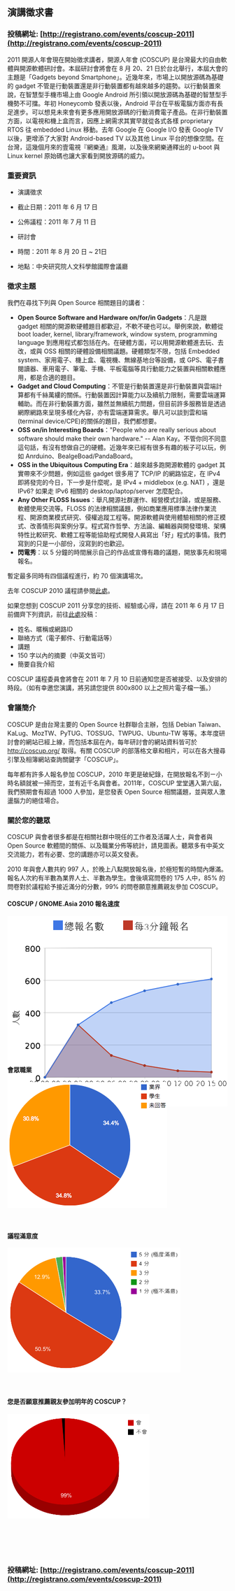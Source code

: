 ## 演講徵求書

### 投稿網址: [http://registrano.com/events/coscup-2011](http://registrano.com/events/coscup-2011)

2011 開源人年會現在開始徵求講者，開源人年會 (COSCUP) 是台灣最大的自由軟體與開源軟體研討會。本屆研討會將會在 8 月 20、21 日於台北舉行，本屆大會的主題是「Gadgets beyond Smartphone」。近幾年來，市場上以開放源碼為基礎的 gadget 不管是行動裝置還是非行動裝置都有越來越多的趨勢。以行動裝置來說，在智慧型手機市場上由 Google Android 所引領以開放源碼為基礎的智慧型手機勢不可擋。年初 Honeycomb 發表以後，Android 平台在平板電腦方面亦有長足進步。可以想見未來會有更多應用開放源碼的行動消費電子產品。在非行動裝置方面，以電視和機上盒而言，因應上網需求其實早就從各式各樣 proprietary RTOS 往 embedded Linux 移動。去年 Google 在 Google I/O 發表 Google TV 以後，更增添了大家對 Android-based TV 以及其他 Linux 平台的想像空間。在台灣，這幾個月來的壹電視『網樂通』風潮，以及後來網樂通釋出的 u-boot 與 Linux kernel 原始碼也讓大家看到開放源碼的威力。

### 重要資訊

* 演講徵求
 * 截止日期：2011 年 6 月 17 日
 * 公佈議程：2011 年 7 月 11 日

* 研討會
 * 時間：2011 年 8 月 20 日 ~ 21日
 * 地點：中央研究院人文科學館國際會議廳

### 徵求主題

我們在尋找下列與 Open Source 相關題目的講者：

* **Open Source Software and Hardware on/for/in Gadgets**：凡是跟 gadget 相關的開源軟硬體題目都歡迎，不軟不硬也可以。舉例來說，軟體從 boot loader, kernel, library/framework, window system, programming language 到應用程式都包括在內。在硬體方面，可以用開源軟體進去玩、去改，或與 OSS 相關的硬體設備相關議題。硬體類型不限，包括 Embedded system、家用電子、機上盒、電視機、無線基地台等設備，或 GPS、電子書閱讀器、車用電子、筆電、手機、平板電腦等具行動能力之裝置與相關軟體應用，都是合適的題目。
* **Gadget and Cloud Computing**：不管是行動裝置還是非行動裝置與雲端計算都有千絲萬縷的關係。行動裝置因計算能力以及續航力限制，需要雲端運算輔助。而在非行動裝置方面，雖然並無續航力問題，但目前許多服務皆是透過網際網路來呈現多樣化內容，亦有雲端運算需求。舉凡可以談到雲和端(terminal device/CPE)的關係的題目，我們都想要。
* **OSS on/in Interesting Boards**："People who are really serious about software should make their own hardware." -- Alan Kay。不管你同不同意這句話，有沒有想做自己的硬體。近幾年來已經有很多有趣的板子可以玩，例如 Anrduino、BealgeBoad/PandaBoard。
* **OSS in the Ubiquitous Computing Era**：越來越多跑開源軟體的 gadget 其實帶來不少問題，例如這些 gadget 很多用了 TCP/IP 的網路協定，在 IPv4 即將發完的今日，下一步是什麼呢，是 IPv4 + middlebox (e.g. NAT) ，還是 IPv6? 如果走 IPv6 相關的 desktop/laptop/server 怎麼配合。
* **Any Other FLOSS Issues**：舉凡開源社群運作、經營模式討論，或是服務、軟體使用交流等。FLOSS 的法律相關議題，例如商業應用標準法律作業流程、開源商業模式研究、侵權追蹤工程等。開源軟體與使用體驗相關的修正模式、改善情形與案例分享。程式寫作哲學、方法論、編輯器與開發環境、架構特性比較研究、軟體工程等能協助程式開發人員寫出「好」程式的事情。我們寫到的只是一小部份，沒寫到的也歡迎。
* **閃電秀**：以 5 分鐘的時間展示自己的作品或宣傳有趣的議題，開放事先和現場報名。

暫定最多同時有四個議程進行，約 70 個演講場次。

去年 COSCUP 2010 議程請參閱[此處](http://coscup.org/2010/zh-tw/program/)。

如果您想到 COSCUP 2011 分享您的技術、經驗或心得，請在 2011 年 6 月 17 日前備齊下列資訊，前往[此處](http://registrano.com/events/coscup-2011)投稿：

* 姓名、暱稱或網路ID
* 聯絡方式（電子郵件、行動電話等）
* 講題
* 150 字以內的摘要（中英文皆可）
* 簡要自我介紹

COSCUP 議程委員會將會在 2011 年 7 月 10 日前通知您是否被接受、以及安排的時段。（如有幸邀您演講，將另請您提供 800x800 以上之照片電子檔一張。）

### 會議簡介

COSCUP 是由台灣主要的 Open Source 社群聯合主辦，包括 Debian Taiwan、KaLug、MozTW、PyTUG、TOSSUG、TWPUG、Ubuntu-TW 等等。本年度研討會的網站已經上線，而包括本屆在內，每年研討會的網站資料皆可於 http://coscup.org/ 取得。有關 COSCUP 的部落格文章和相片，可以在各大搜尋引擎及相簿網站查詢關鍵字「COSCUP」。

每年都有許多人報名參加 COSCUP，2010 年更是破紀錄，在開放報名不到ㄧ小時名額就被一掃而空，並有近千名與會者。2011年，COSCUP 堂堂邁入第六屆，我們預期會有超過 1000 人參加，是您發表 Open Source 相關議題，並與眾人激盪腦力的絕佳場合。

### 關於您的聽眾

COSCUP 與會者很多都是在相關社群中現任的工作者及活躍人士，與會者與 Open Source 軟體間的關係、以及職業分佈等統計，請見圖表。聽眾多有中英文交流能力，若有必要、您的講題亦可以英文發表。

2010 年與會人數共約 997 人，於晚上八點開放報名後，於極短暫的時間內爆滿。報名人次約有半數為業界人士、半數為學生。會後填寫問卷的 175 人中，85% 的問卷對於議程給予接近滿分的分數，99% 的問卷願意推薦親友參加 COSCUP。

<div class="alignleft" style="height: 360px">

<h4>COSCUP / GNOME.Asia 2010 報名速度</h4>

<p><img alt="COSCUP / GNOME.Asia 2010 報名速度" src="register-time.png" class="aligncenter" /></p>

</div>

<div class="alignleft" style="height: 360px">

<h4>會眾職業</h4>

<p><img alt="會眾職業" src="occupation.png" class="aligncenter" /></p>

</div>

<div class="alignleft" style="height: 360px">

<h4>議程滿意度</h4>

<p><img alt="議程滿意度" src="like.png" class="aligncenter" /></p>

</div>

<div class="alignleft" style="height: 360px">

<h4>您是否願意推薦親友參加明年的 COSCUP？</h4>

<p><img alt="您是否願意推薦親友參加明年的 COSCUP？" src="recommendation.png" class="aligncenter" /></p>

</div>

### 投稿網址: [http://registrano.com/events/coscup-2011](http://registrano.com/events/coscup-2011)